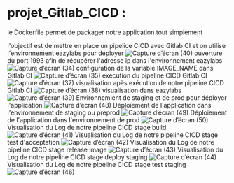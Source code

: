# projet_Gitlab_CICD :

le Dockerfile permet de packager notre application tout simplement

l'objectif est de mettre en place un pipelice CICD avec Gitlab CI et on utilise l'environnement eazylabs pour déployer 
![Capture d’écran (40)](https://github.com/mikimihia/CICD_complet_gitlabCI/assets/44511981/f614f490-cc46-4dbf-8912-8ef5e4e0a15f)
ouverture du port 1993 afin de récupérer l'adresse ip dans l'environnement eazylabs
![Capture d’écran (34)](https://github.com/mikimihia/CICD_complet_gitlabCI/assets/44511981/1ea7370e-e488-4ab5-82dc-69eb28506db6)
configuration de la variable IMAGE_NAME dans Gitlab CI
![Capture d’écran (35)](https://github.com/mikimihia/CICD_complet_gitlabCI/assets/44511981/d907a85b-2daf-4871-bc66-a62e60a53877)
exécution du pipeline CICD Gitlab CI
![Capture d’écran (37)](https://github.com/mikimihia/CICD_complet_gitlabCI/assets/44511981/c73c67e3-8c1c-4ccb-9068-e8a0410aa476)
visualisation apès exécution de notre pipeline CICD Gitlab CI
![Capture d’écran (38)](https://github.com/mikimihia/CICD_complet_gitlabCI/assets/44511981/56cf7cbc-f0d9-48dd-a763-3ba8eb0a3836)
visualisation dans eazylabs
![Capture d’écran (39)](https://github.com/mikimihia/CICD_complet_gitlabCI/assets/44511981/b3d05572-a50f-4a3c-bf36-4e240972e07c)
Environnemlent de staging et de prod pour déployer l'application
![Capture d’écran (48)](https://github.com/mikimihia/CICD_complet_gitlabCI/assets/44511981/17d2b446-403a-4062-b563-7b3e40eb6043)
Déploiement de l'application dans l'environnement de staging ou preprod
![Capture d’écran (49)](https://github.com/mikimihia/CICD_complet_gitlabCI/assets/44511981/eb29638b-fce7-4729-b25f-cf939ed9a184)
Déploiement de l'application dans l'environnement de prod
![Capture d’écran (50)](https://github.com/mikimihia/CICD_complet_gitlabCI/assets/44511981/3e629c37-fcdf-462a-9f56-65c26a768cc1)
Visualisation du Log de notre pipeline CICD stage build
![Capture d’écran (41)](https://github.com/mikimihia/CICD_complet_gitlabCI/assets/44511981/e173add3-20c1-4e56-a0ee-33ff3b60ed18)
Visualisation du Log de notre pipeline CICD stage test d'acceptation
![Capture d’écran (42)](https://github.com/mikimihia/CICD_complet_gitlabCI/assets/44511981/6db53fb3-a924-47bd-a7e1-e4445ece4dd3)
Visualisation du Log de notre pipeline CICD stage release image
![Capture d’écran (43)](https://github.com/mikimihia/CICD_complet_gitlabCI/assets/44511981/e3e976cc-0b8f-41cb-b6b8-2390d60aa232)
Visualisation du Log de notre pipeline CICD stage deploy staging
![Capture d’écran (44)](https://github.com/mikimihia/CICD_complet_gitlabCI/assets/44511981/2e777576-8079-4d72-8c29-b4fa2a8da29b)
Visualisation du Log de notre pipeline CICD stage test staging
![Capture d’écran (46)](https://github.com/mikimihia/CICD_complet_gitlabCI/assets/44511981/ad365d9a-a84b-4e60-a99b-3f00e8ac07e7)












